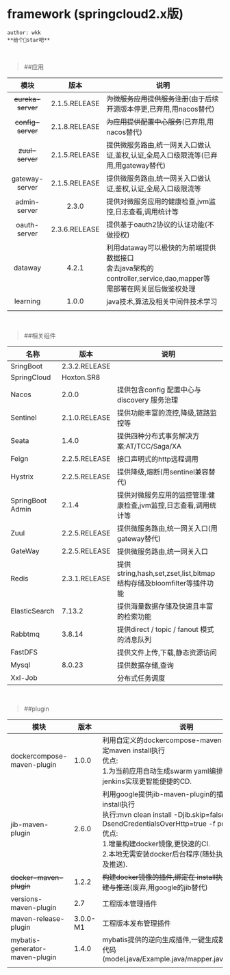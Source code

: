 # framework (springcloud2.x版)

    author: wkk                                                            **给个🌟star吧**
<br/>

> ##应用

|       模块        |     版本      | 说明                                                         |
| :---------------: | :-----------: | ------------------------------------------------------------ |
| ~~eureka-server~~ | 2.1.5.RELEASE | ~~为微服务应用提供服务注册~~(由于后续开源版本停更,已弃用,用nacos替代) |
| ~~config-server~~ | 2.1.8.RELEASE | ~~为应用提供配置中心服务~~(已弃用,用nacos替代)               |
| ~~zuul-server~~   | 2.1.5.RELEASE | 提供微服务路由,统一网关入口做认证,鉴权,认证,全局入口级限流等(已弃用,用gateway替代) |
| gateway-server    | 2.1.5.RELEASE | 提供微服务路由,统一网关入口做认证,鉴权,认证,全局入口级限流等 |
| admin-server      | 2.3.0         | 提供对微服务应用的健康检查,jvm监控,日志查看,调用统计等       |
| oauth-server      | 2.3.6.RELEASE | 提供基于oauth2协议的认证功能(不做授权)                       |
| dataway           | 4.2.1         | 利用dataway可以极快的为前端提供数据接口<br>舍去java架构的controller,service,dao,mapper等<br>需部署在网关层后做鉴权处理 |
| learning          | 1.0.0         | java技术,算法及相关中间件技术学习                                 |
|                   |               |                                                              |

<br/>

>##相关组件

| 名称          | 版本           | 说明                                                         |
| ------------- | -------------- | ------------------------------------------------------------ |
| SringBoot     | 2.3.2.RELEASE  |                                                              |
| SpringCloud   | Hoxton.SR8     |                                                              |
| Nacos         | 2.0.0          | 提供包含config 配置中心与discovery 服务治理                  |
| Sentinel      | 2.1.0.RELEASE  | 提供功能丰富的流控,降级,链路监控等      
| Seata         | 1.4.0          | 提供四种分布式事务解决方案:AT/TCC/Saga/XA
| Feign         | 2.2.5.RELEASE  | 接口声明式的http远程调用                                     |
| Hystrix       | 2.2.5.RELEASE  | 提供降级,熔断(用sentinel兼容替代)                            |
| SpringBoot Admin | 2.1.4     | 提供对微服务应用的监控管理:健康检查,jvm监控,日志查看,调用统计等 |
| Zuul          | 2.2.5.RELEASE  | 提供微服务路由,统一网关入口(用gateway替代)                                  |
| GateWay       | 2.2.5.RELEASE  | 提供微服务路由,统一网关入口                                  |
| Redis         | 2.3.1.RELEASE  | 提供string,hash,set,zset,list,bitmap结构存储及bloomfilter等插件功能 |
| ElasticSearch | 7.13.2         | 提供海量数据存储及快速且丰富的检索功能                       |
| Rabbtmq       | 3.8.14         | 提供direct / topic / fanout 模式的消息队列                   |
| FastDFS       |                | 提供文件上传,下载,静态资源访问                               |
| Mysql         |8.0.23          | 提供数据存储,查询                                            |
| Xxl-Job       |                | 分布式任务调度                                                         |


<br/>

>##plugin

| 模块                           | 版本           | 说明                                                         |
| ------------------------------ | -------------- | ------------------------------------------------------------ |
| dockercompose-maven-plugin     | 1.0.0 | 利用自定义的dockercompose-maven-plugin插件,绑定maven install执行<br/>优点:<br/>1.为当前应用自动生成swarm yaml编排文件,结合jenkins实现更智能便捷的CD. |
| jib-maven-plugin               | 2.6.0          | 利用google提供jib-maven-plugin的插件,绑定maven install执行<br>执行:mvn clean install -Djib.skip=false -DsendCredentialsOverHttp=true -f pom.xml<br>优点:<br/>		1.增量构建docker镜像,更快速的CI.<br/>		2.本地无需安装docker后台程序(随处执行docker构建及推送). |
| ~~docker-maven-plugin~~        | 1.2.2          | ~~构建docker镜像的插件,绑定在 install执行周期,执行构建与推送~~(废弃,用google的jib替代) |
| versions-maven-plugin          | 2.7            | 工程版本管理插件                                             |
| maven-release-plugin           | 3.0.0-M1       | 工程版本发布管理插件                                         |
| mybatis-generator-maven-plugin | 1.4.0          | mybatis提供的逆向生成插件,一键生成数据库表对应的代码(model.java/Example.java/mapper.java/mapper.xml) |
|                                |                |                                                              |
 

